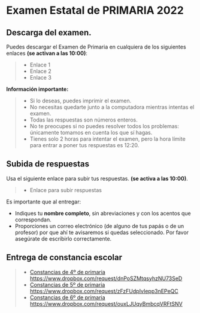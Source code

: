 # Examen Estatal de PRIMARIA 2022

## Descarga del examen.

Puedes descargar el Examen de Primaria en cualquiera de los siguientes enlaces **(se activan a las 10:00)**:

> * Enlace 1
> * Enlace 2
> * Enlace 3

**Información importante:**

> * Si lo deseas, puedes imprimir el examen.
> * No necesitas quedarte junto a la computadora mientras intentas el examen. 
> * Todas las respuestas son números enteros.
> * No te preocupes si no puedes resolver todos los problemas: únicamente tomamos en cuenta los que sí hagas.
> * Tienes solo 2 horas para intentar el examen, pero la hora límite para entrar a poner tus respuestas es 12:20.

## Subida de respuestas

Usa el siguiente enlace para subir tus respuestas. **(se activa a las 10:00)**.

> * Enlace para subir respuestas

Es importante que al entregar:

* Indiques tu **nombre completo**, sin abreviaciones y con los acentos que correspondan.
* Proporciones un correo electrónico (de alguno de tus papás o de un profesor) por que ahí te avisaremos si quedas seleccionado. Por favor asegúrate de escribirlo correctamente.


## Entrega de constancia escolar

> * [Constancias de 4º de primaria https://www.dropbox.com/request/dnPoSZMtqsyhzNU73SeD ](https://www.dropbox.com/request/dnPoSZMtqsyhzNU73SeD)
> * [Constancias de 5º de primaria https://www.dropbox.com/request/zFzFUdpIvIepp3nEPeQC ](https://www.dropbox.com/request/zFzFUdpIvIepp3nEPeQC)
> * [Constancias de 6º de primaria https://www.dropbox.com/request/ouxLJUqyBmbcqVRFtSNV ](https://www.dropbox.com/request/ouxLJUqyBmbcqVRFtSNV)


